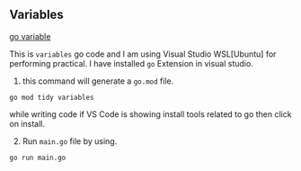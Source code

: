 ## Variables

[go variable](https://go.dev/ref/spec#Variables)

This is `variables` go code and I am using Visual Studio WSL[Ubuntu] for performing practical. I have installed `go` Extension in visual studio.

1. this command will generate a `go.mod` file.

```
go mod tidy variables
```

while writing code if VS Code is showing install tools related to go then click on install.

2. Run `main.go` file by using.

```
go run main.go
```